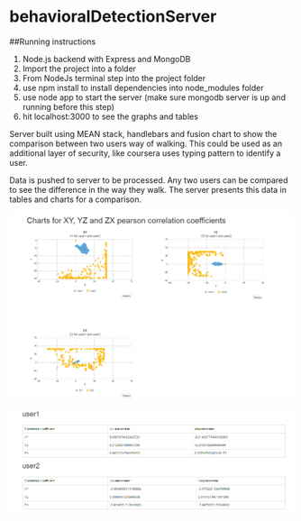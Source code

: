 # behavioralDetectionServer

##Running instructions
1. Node.js backend with Express and MongoDB
2. Import the project into a folder
3. From NodeJs terminal step into the project folder
4. use npm install to install dependencies into node_modules folder
5. use node app to start the server (make sure mongodb server is up and running before this step)
6. hit localhost:3000 to see the graphs and tables

Server built using MEAN stack, handlebars and fusion chart to show the comparison between two users way of walking.
This could be used as an additional layer of security, like coursera uses typing pattern to identify a user.
 
 Data is pushed to server to be processed. Any two users can be compared to see the difference in the way they walk.
The server presents this data in tables and charts for a comparison.

![alt text](https://github.com/siddharthmudgal/behavioralDetectionServer/blob/master/screens/graphs.PNG "Sample graphs")

![alt text](https://github.com/siddharthmudgal/behavioralDetectionServer/blob/master/screens/tables.PNG "Sample tables")
